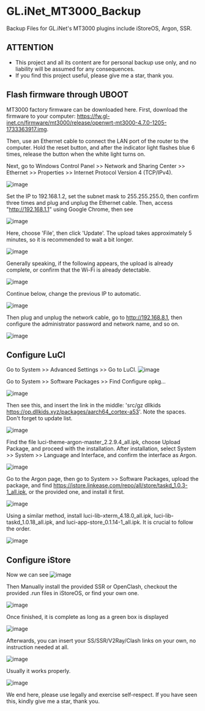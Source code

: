# GL.iNet_MT3000_Backup
Backup Files for GL.iNet's MT3000 plugins include iStoreOS, Argon, SSR.

## ATTENTION
* This project and all its content are for personal backup use only, and no liability will be assumed for any consequences.
* If you find this project useful, please give me a star, thank you.

## Flash firmware through UBOOT

MT3000 factory firmware can be downloaded here. First, download the firmware to your computer:
https://fw.gl-inet.cn/firmware/mt3000/release/openwrt-mt3000-4.7.0-1205-1733363917.img.

Then, use an Ethernet cable to connect the LAN port of the router to the computer. Hold the reset button, and after the indicator light flashes blue 6 times, release the button when the white light turns on.

Next, go to Windows Control Panel >> Network and Sharing Center >> Ethernet >> Properties >> Internet Protocol Version 4 (TCP/IPv4).

![image](https://github.com/user-attachments/assets/a6bb1252-ba2d-47ae-9fd9-3786c7acc9f9)

Set the IP to 192.168.1.2, set the subnet mask to 255.255.255.0, then confirm three times and plug and unplug the Ethernet cable. Then, access "http://192.168.1.1" using Google Chrome, then see

![image](https://github.com/user-attachments/assets/2f41cac6-0ef9-471f-82ff-e9207a1e76a0)

Here, choose 'File', then click 'Update'. The upload takes approximately 5 minutes, so it is recommended to wait a bit longer.

![image](https://github.com/user-attachments/assets/28925a64-a940-41fe-b7e9-71ae88971611)

Generally speaking, if the following appears, the upload is already complete, or confirm that the Wi-Fi is already detectable.

![image](https://github.com/user-attachments/assets/98e9f38f-e315-444c-b82e-7ff065bb0c91)

Continue below, change the previous IP to automatic.

![image](https://github.com/user-attachments/assets/c4bdfbbf-d249-4484-8178-514a45425b24)

Then plug and unplug the network cable, go to http://192.168.8.1, then configure the administrator password and network name, and so on.

![image](https://github.com/user-attachments/assets/78e03b96-9658-423c-a930-fef0949bc438)

## Configure LuCI

Go to System >> Advanced Settings >> Go to LuCI.
![image](https://github.com/user-attachments/assets/7daf147a-3f46-4753-adcb-fcc7076842f9)

Go to System >> Software Packages >> Find Configure opkg...

![image](https://github.com/user-attachments/assets/8e2949d5-6391-49c3-b758-bba6db5de0f8)

Then see this, and insert the link in the middle: 'src/gz dllkids https://op.dllkids.xyz/packages/aarch64_cortex-a53'. Note the spaces. Don't forget to update list.

![image](https://github.com/user-attachments/assets/d8328f03-bfea-44be-8670-e2a2d02e420b)

Find the file luci-theme-argon-master_2.2.9.4_all.ipk, choose Upload Package, and proceed with the installation. After installation, select System >> System >> Language and Interface, and confirm the interface as Argon.

![image](https://github.com/user-attachments/assets/9656a0c2-55e1-4cd8-8626-b1ae2822927e)

Go to the Argon page, then go to System >> Software Packages, upload the package, and find https://istore.linkease.com/repo/all/store/taskd_1.0.3-1_all.ipk, or the provided one, and install it first.

![image](https://github.com/user-attachments/assets/b08a81a9-6a41-47f1-9c69-27cfa9a85aaa)

Using a similar method, install luci-lib-xterm_4.18.0_all.ipk, luci-lib-taskd_1.0.18_all.ipk, and luci-app-store_0.1.14-1_all.ipk. It is crucial to follow the order.

![image](https://github.com/user-attachments/assets/f4379e87-541b-431d-94d0-95e86777763e)

## Configure iStore

Now we can see
![image](https://github.com/user-attachments/assets/590cedcb-e10c-458b-b8ce-d66a344c9342)

Then Manually install the provided SSR or OpenClash, checkout the provided .run files in iStoreOS, or find your own one.

![image](https://github.com/user-attachments/assets/b05ed2f6-fea5-4d4f-bb1e-ecdf5e97c95d)

Once finished, it is complete as long as a green box is displayed

![image](https://github.com/user-attachments/assets/32af358e-674f-4574-a427-0790fcf1c158)

Afterwards, you can insert your SS/SSR/V2Ray/Clash links on your own, no instruction needed at all.

![image](https://github.com/user-attachments/assets/05ab51ad-c8e3-4e59-9184-962a7b17b09b)

Usually it works properly.

![image](https://github.com/user-attachments/assets/366cf716-2346-49f3-988d-1f45418d65ee)

We end here, please use legally and exercise self-respect. If you have seen this, kindly give me a star, thank you.
